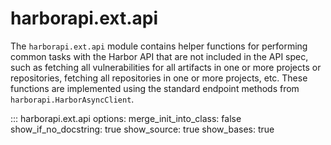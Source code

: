 # harborapi.ext.api

The `harborapi.ext.api` module contains helper functions for performing common tasks with the Harbor API that are not included in the API spec, such as fetching all vulnerabilities for all artifacts in one or more projects or repositories, fetching all repositories in one or more projects, etc. These functions are implemented using the standard endpoint methods from `harborapi.HarborAsyncClient`.

::: harborapi.ext.api
    options:
        merge_init_into_class: false
        show_if_no_docstring: true
        show_source: true
        show_bases: true
        <!-- members:
            - __init__ -->
